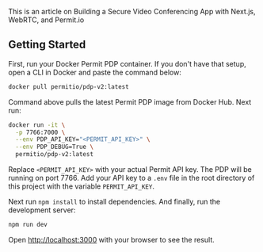 This is an article on Building a Secure Video Conferencing App with Next.js, WebRTC, and Permit.io

## Getting Started

First, run your Docker Permit PDP container. If you don't have that setup, open a CLI in Docker and paste the command below:

```bash
docker pull permitio/pdp-v2:latest
```

Command above pulls the latest Permit PDP image from Docker Hub. Next run:

```bash
docker run -it \
  -p 7766:7000 \
  --env PDP_API_KEY="<PERMIT_API_KEY>" \
  --env PDP_DEBUG=True \
  permitio/pdp-v2:latest
```

Replace `<PERMIT_API_KEY>` with your actual Permit API key. The PDP will be running on port 7766. Add your API key to a `.env` file in the root directory of this project with the variable `PERMIT_API_KEY`.

Next run `npm install` to install dependencies. And finally, run the development server:
```bash
npm run dev
```

Open [http://localhost:3000](http://localhost:3000) with your browser to see the result.
